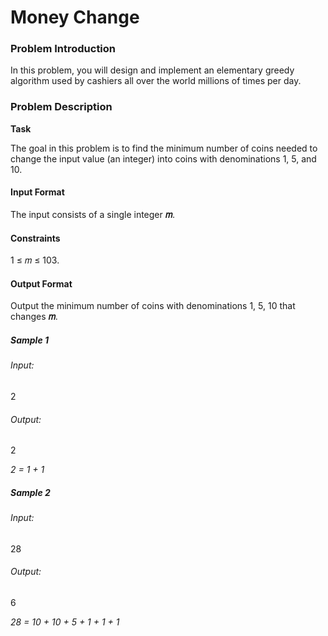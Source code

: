 # Money Change

### Problem Introduction

In this problem, you will design and implement an elementary greedy algorithm
used by cashiers all over the world millions of times per day.

### Problem Description

**Task**

The goal in this problem is to find the minimum number of coins needed to change the input value
(an integer) into coins with denominations 1, 5, and 10.

#### Input Format 
The input consists of a single integer **𝑚**.

#### Constraints 
1 ≤ 𝑚 ≤ 103.

#### Output Format
Output the minimum number of coins with denominations 1, 5, 10 that changes **𝑚**.

##### Sample 1
###### Input:
2

###### Output:
2

*2 = 1 + 1*

##### Sample 2

###### Input:
28

###### Output:
6

*28 = 10 + 10 + 5 + 1 + 1 + 1*
